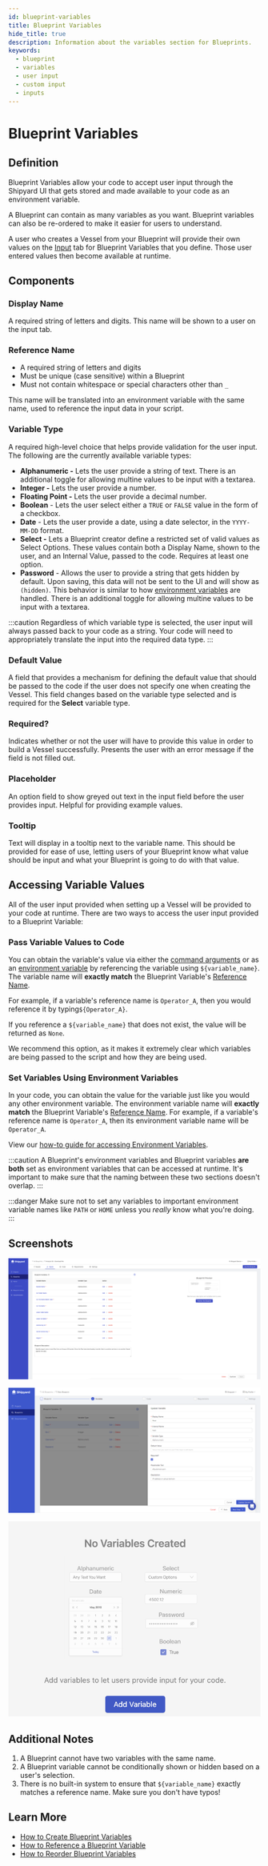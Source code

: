 ```yaml
---
id: blueprint-variables
title: Blueprint Variables
hide_title: true
description: Information about the variables section for Blueprints.
keywords:
  - blueprint
  - variables
  - user input
  - custom input
  - inputs
---
```


# Blueprint Variables

## Definition

Blueprint Variables allow your code to accept user input through the Shipyard UI that gets stored and made available to your code as an environment variable.

A Blueprint can contain as many variables as you want. Blueprint variables can also be re-ordered to make it easier for users to understand.

A user who creates a Vessel from your Blueprint will provide their own values on the [Input](vessel-inputs) tab for Blueprint Variables that you define. Those user entered values then become available at runtime.

## Components

### Display Name

A required string of letters and digits. This name will be shown to a user on the input tab.

### Reference Name

- A required string of letters and digits
- Must be unique \(case sensitive\) within a Blueprint
- Must not contain whitespace or special characters other than `_`

This name will be translated into an environment variable with the same name, used to reference the input data in your script. 

### Variable Type

A required high-level choice that helps provide validation for the user input. The following are the currently available variable types:

- **Alphanumeric -** Lets the user provide a string of text.
There is an additional toggle for allowing multine values to be input with a textarea.
- **Integer -** Lets the user provide a number.
- **Floating Point -** Lets the user provide a decimal number.
- **Boolean** - Lets the user select either a `TRUE` or `FALSE` value in the form of a checkbox.
- **Date** - Lets the user provide a date, using a date selector, in the `YYYY-MM-DD` format.
- **Select -** Lets a Blueprint creator define a restricted set of valid values as Select Options. These values contain both a Display Name, shown to the user, and an Internal Value, passed to the code. Requires at least one option.
- **Password** - Allows the user to provide a string that gets hidden by default. Upon saving, this data will not be sent to the UI and will show as `(hidden)`. This behavior is similar to how [environment variables](../requirements/environment-variables.md) are handled.
There is an additional toggle for allowing multine values to be input with a textarea.

:::caution
Regardless of which variable type is selected, the user input will always passed back to your code as a string. Your code will need to appropriately translate the input into the required data type.
:::

### Default Value

A field that provides a mechanism for defining the default value that should be passed to the code if the user does not specify one when creating the Vessel. This field changes based on the variable type selected and is required for the **Select** variable type.

### Required?

Indicates whether or not the user will have to provide this value in order to build a Vessel successfully. Presents the user with an error message if the field is not filled out.

### Placeholder

An option field to show greyed out text in the input field before the user provides input. Helpful for providing example values.

### Tooltip

Text will display in a tooltip next to the variable name. This should be provided for ease of use, letting users of your Blueprint know what value should be input and what your Blueprint is going to do with that value.

## Accessing Variable Values

All of the user input provided when setting up a Vessel will be provided to your code at runtime. There are two ways to access the user input provided to a Blueprint Variable:

### Pass Variable Values to Code

You can obtain the variable's value via either the [command arguments](../code/command) or as an [environment variable](../requirements/environment-variables) by referencing the variable using `${variable_name}`. The variable name will **exactly match** the Blueprint Variable's [Reference Name](blueprint-variables.md#reference-name).

For example, if a variable's reference name is `Operator_A`, then you would reference it by typing`${Operator_A}`.

If you reference a `${variable_name}` that does not exist, the value will be returned as `None`.

We recommend this option, as it makes it extremely clear which variables are being passed to the script and how they are being used.

### Set Variables Using Environment Variables

In your code, you can obtain the value for the variable just like you would any other environment variable. The environment variable name will **exactly match** the Blueprint Variable's [Reference Name](blueprint-variables.md#reference-name). For example, if a variable's reference name is `Operator_A`, then its environment variable name will be `Operator_A`.

View our [how-to guide for accessing Environment Variables](../../how-tos/access-environment-variables).

:::caution
A Blueprint's environment variables and Blueprint variables **are both** set as environment variables that can be accessed at runtime. It's important to make sure that the naming between these two sections doesn't overlap.
:::

:::danger
Make sure not to set any variables to important environment variable names like `PATH` or `HOME` unless you _really_ know what you're doing.
:::

## Screenshots

![Viewing all variables](../../.gitbook/assets/image_81.png)

![Editing a variable](../../.gitbook/assets/image_38.png)

![No variables](../../.gitbook/assets/shipyard_2021_03_12_10_42_39.png)

## Additional Notes

1. A Blueprint cannot have two variables with the same name.
2. A Blueprint variable cannot be conditionally shown or hidden based on a user's selection.
3. There is no built-in system to ensure that `${variable_name}` exactly matches a reference name. Make sure you don't have typos!

## Learn More

- [How to Create Blueprint Variables](../../how-tos/blueprints/create-blueprint-variables)
- [How to Reference a Blueprint Variable](../../how-tos/blueprints/reference-blueprint-variables)
- [How to Reorder Blueprint Variables](../../how-tos/blueprints/reorder-blueprint-variables)

